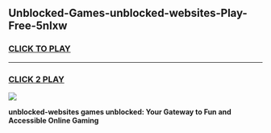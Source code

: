 
## Unblocked-Games-unblocked-websites-Play-Free-5nlxw
<h3>
<a href="https://premium76.site?title=unblocked-websites&ref=21A">CLICK TO PLAY</a></h3>
<hr>

<h3>
<a href="https://premium76.site?title=unblocked-websites&ref=21A">CLICK 2 PLAY</a>
  
</h3>

<a href="https://premium76.site?title=unblocked-websites&ref=21A"><img src="https://clearcache.store/games.png"></a>


**unblocked-websites games unblocked: Your Gateway to Fun and Accessible Online Gaming**
